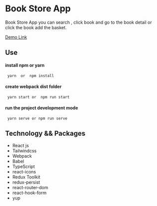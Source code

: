 # Book Store App

Book Store App you can search , click book and go to the book detail or click the book add the basket.

[Demo Link](https://codexist.vercel.app/)

## Use

#### install npm or yarn

```
 yarn  or  npm install
```

#### create webpack dist folder

```
 yarn start or  npm run start
```

#### run the project development mode

```
 yarn serve or npm run serve
```

## Technology && Packages

- React js
- Tailwindcss
- Webpack
- Babel
- TypeScript
- react-icons
- Redux Toolkit
- redux-persist
- react-router-dom
- react-hook-form
- yup
